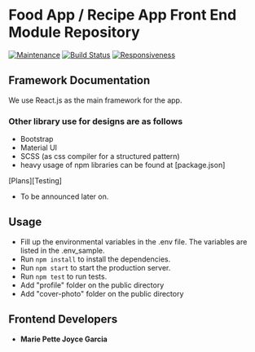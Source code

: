 # Food App / Recipe App Front End Module Repository

[![Maintenance](https://img.shields.io/badge/Maintained%3F-yes-green.svg)](https://GitHub.com/Naereen/StrapDown.js/graphs/commit-activity)
[![Build Status](https://travis-ci.org/dwyl/esta.svg?branch=master)](https://travis-ci.org/dwyl/esta)
[![Responsiveness](https://travis-ci.org/dwyl/esta.svg?branch=master)](https://travis-ci.org/dwyl/esta)


## Framework Documentation
We use React.js as the main framework for the app.

### Other library use for designs are as follows
- Bootstrap
- Material UI
- SCSS (as css compiler for a structured pattern)
- heavy usage of npm libraries can be found at [package.json]

[Plans][Testing]
- To be announced later on.

## Usage
- Fill up the environmental variables in the .env file. The variables are listed in the .env_sample.
- Run `npm install` to install the dependencies.
- Run `npm start` to start the production server.
- Run `npm test` to run tests.
- Add "profile" folder on the public directory
- Add "cover-photo" folder on the public directory

## Frontend Developers
- **Marie Pette Joyce Garcia**
